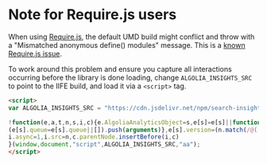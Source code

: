 # Note for Require.js users

When using [Require.js](https://requirejs.org/), the default UMD build might conflict and throw with a
"Mismatched anonymous define() modules" message.
This is a [known Require.js issue](https://requirejs.org/docs/errors.html#mismatch).

To work around this problem and ensure you capture all interactions occurring before the library is done loading,
change `ALGOLIA_INSIGHTS_SRC` to point to the IIFE build, and load it via a `<script>` tag.

<!-- prettier-ignore-start -->
```html
<script>
var ALGOLIA_INSIGHTS_SRC = "https://cdn.jsdelivr.net/npm/search-insights@2.17.1/dist/search-insights.iife.min.js";

!function(e,a,t,n,s,i,c){e.AlgoliaAnalyticsObject=s,e[s]=e[s]||function(){
(e[s].queue=e[s].queue||[]).push(arguments)},e[s].version=(n.match(/@([^\/]+)\/?/) || [])[1],i=a.createElement(t),c=a.getElementsByTagName(t)[0],
i.async=1,i.src=n,c.parentNode.insertBefore(i,c)
}(window,document,"script",ALGOLIA_INSIGHTS_SRC,"aa");
</script>
```
<!-- prettier-ignore-end -->
